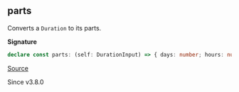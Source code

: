 ## parts

Converts a `Duration` to its parts.

**Signature**

```ts
declare const parts: (self: DurationInput) => { days: number; hours: number; minutes: number; seconds: number; millis: number; nanos: number; }
```

[Source](https://github.com/Effect-TS/effect/tree/main/packages/effect/src/Duration.ts#L769)

Since v3.8.0